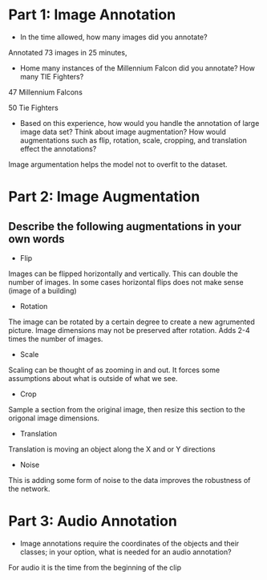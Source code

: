 # Part 1: Image Annotation

* In the time allowed, how many images did you annotate?  

Annotated 73 images in 25 minutes,

* Home many instances of the Millennium Falcon did you annotate? How many TIE Fighters?

47 Millennium Falcons

50 Tie Fighters

* Based on this experience, how would you handle the annotation of large image data set?
Think about image augmentation? How would augmentations such as flip, rotation, scale, cropping, and translation effect the annotations?

Image argumentation helps the model not to overfit to the dataset.

# Part 2: Image Augmentation

## Describe the following augmentations in your own words

* Flip

Images can be flipped horizontally and vertically. This can double the number of images. In some cases horizontal flips does not make sense (image of a building)

* Rotation

The image can be rotated by a certain degree to create a new agrumented picture. Image dimensions may not be preserved after rotation. Adds 2-4 times the number of images. 

* Scale

Scaling can be thought of as zooming in and out. It forces some assumptions about what is outside of what we see.

* Crop

Sample a section from the original image, then resize this section to the origonal image dimensions. 

* Translation

Translation  is moving an object along the X and or Y directions

* Noise

This is adding some form of noise to the data improves the robustness of the network. 

# Part 3: Audio Annotation

* Image annotations require the coordinates of the objects and their classes; in your option, what is needed for an audio annotation?

For audio it is the time from the beginning of the clip

